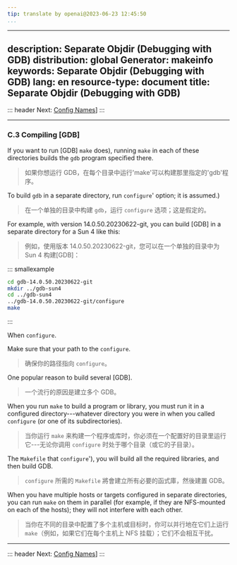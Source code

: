 ```yaml
---
tip: translate by openai@2023-06-23 12:45:50
...
```

---
description: Separate Objdir (Debugging with GDB)
distribution: global
Generator: makeinfo
keywords: Separate Objdir (Debugging with GDB)
lang: en
resource-type: document
title: Separate Objdir (Debugging with GDB)
-------------------------------------------

::: header
Next: [Config Names](Config-Names.html#Config-Names)]
:::

---

### C.3 Compiling [GDB]

If you want to run [GDB] `make` does), running `make` in each of these directories builds the `gdb` program specified there.

> 如果你想运行 GDB，在每个目录中运行'make'可以构建那里指定的'gdb'程序。

To build `gdb` in a separate directory, run `configure`' option; it is assumed.)

> 在一个单独的目录中构建 `gdb`，运行 `configure` 选项；这是假定的。

For example, with version 14.0.50.20230622-git, you can build [GDB] in a separate directory for a Sun 4 like this:

> 例如，使用版本 14.0.50.20230622-git，您可以在一个单独的目录中为 Sun 4 构建[GDB]：

::: smallexample

```bash
cd gdb-14.0.50.20230622-git
mkdir ../gdb-sun4
cd ../gdb-sun4
../gdb-14.0.50.20230622-git/configure
make
```

:::

When `configure`.

Make sure that your path to the `configure`.

> 确保你的路径指向 `configure`。

One popular reason to build several [GDB].

> 一个流行的原因是建立多个 GDB。

When you run `make` to build a program or library, you must run it in a configured directory---whatever directory you were in when you called `configure` (or one of its subdirectories).

> 当你运行 `make` 来构建一个程序或库时，你必须在一个配置好的目录里运行它---无论你调用 `configure` 时处于哪个目录（或它的子目录）。

The `Makefile` that `configure`'), you will build all the required libraries, and then build GDB.

> `configure` 所需的 `Makefile` 將會建立所有必要的函式庫，然後建置 GDB。

When you have multiple hosts or targets configured in separate directories, you can run `make` on them in parallel (for example, if they are NFS-mounted on each of the hosts); they will not interfere with each other.

> 当你在不同的目录中配置了多个主机或目标时，你可以并行地在它们上运行 `make`（例如，如果它们在每个主机上 NFS 挂载）；它们不会相互干扰。

---

::: header
Next: [Config Names](Config-Names.html#Config-Names)]
:::
